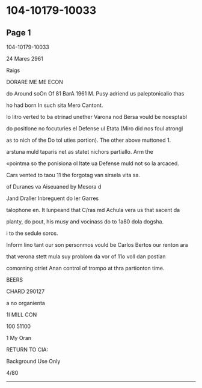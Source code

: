 # 104-10179-10033

## Page 1

104-10179-10033

24 Mares 2961

Raigs

DORARE ME ME ECON

do Around soOn Of 81 BarA 1961 M. Pusy adriend us paleptonicalio thas

ho had born In such sita Mero Cantont.

lo litro verted to ba etrinad unether Varona nod Bersa vould be noesptabl

do positlone no focuturies el Defense ul Etata (Miro did nos foul atrongl

as to nich of the Do tol uties portion). The other above muttoned 1.

arstuna muld taparis net as statet nichors partiallo. Arm the

«pointma so the ponisiona ol ltate ua Defense muld not so la arcaced.

Cars vented to taou 11 the forgotag van sirsela vita sa.

of Duranes va Aiseuaned by Mesora d

Jand Draller Inbreguent do ler Garres

talophone en. It lunpeand that C/ras md Achula vera us that sacent da

planty, do pout, his musy and vocinass do to 1a80 dola dogsha.

i to the sedule soros.

Inform lino tant our son personmos vould be Carlos Bertos our renton ara

that verona stett mula suy problom da vor of 11o voll dan postlan

comorning otriet Anan control of trompo at thra partionton time.

BEERS

CHARD 290127

a no organienta

1I MILL CON

100 51100

1 My Oran

RETURN TO CIA:

Background Use Only

4/80

---

